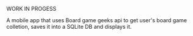 WORK IN PROGESS 

A mobile app that uses Board game geeks api to get user's board game colletion, saves it into a SQLite DB and displays it.
